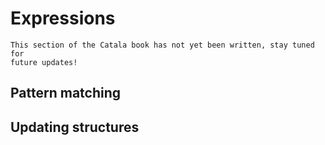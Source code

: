 # Expressions


<div id="tock" data-block_title="Features"></div>
<div id="tocw"></div>


~~~admonish danger title="Work in progress"
This section of the Catala book has not yet been written, stay tuned for
future updates!
~~~


## Pattern matching


## Updating structures

